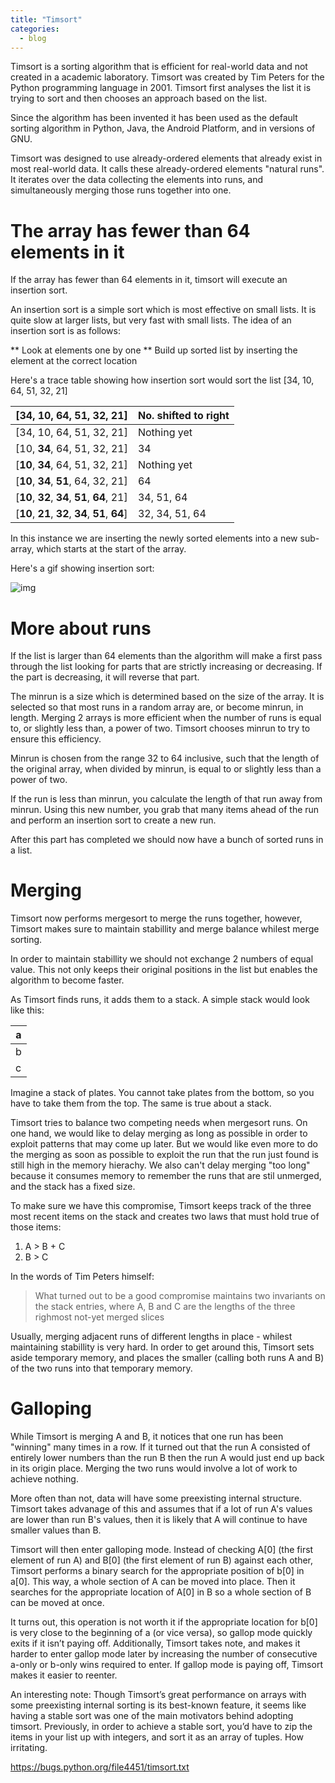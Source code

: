 ```yaml
---
title: "Timsort"
categories:
  - blog
---
```


Timsort is a sorting algorithm that is efficient for real-world data and not created in a academic laboratory. Timsort was created by Tim Peters for the Python programming language in 2001. Timsort first analyses the list it is trying to sort and then chooses an approach based on the list.

Since the algorithm has been invented it has been used as the default sorting algorithm in Python, Java, the Android Platform, and in versions of GNU.

Timsort was designed to use already-ordered elements that already exist in most real-world data. It calls these already-ordered elements "natural runs". It iterates over the data collecting the elements into runs, and simultaneously merging those runs together into one.

# The array has fewer than 64 elements in it

If the array has fewer than 64 elements in it, timsort will execute an insertion sort.

An insertion sort is a simple sort which is most effective on small lists. It is quite slow at larger lists, but very fast with small lists. The idea of an insertion sort is as follows:

** Look at elements one by one
** Build up sorted list by inserting the element at the correct location

Here's a trace table showing how insertion sort would sort the list [34, 10, 64, 51, 32, 21]

|       [34, 10, 64, 51, 32, 21]       | No. shifted to right |
| ------------------------------------ | -------------------- |
| [34, 10, 64, 51, 32, 21]             | Nothing yet |
| [10, **34**, 64, 51, 32, 21]             | 34 |
| [**10**, **34**, 64, 51, 32, 21]         | Nothing yet |
| [**10**, **34**, **51**, 64, 32, 21]       | 64 |
| [**10**, **32**, **34**, **51**, **64**, 21]   | 34, 51, 64 |
| [**10**, **21**, **32**, **34**, **51**, **64**] | 32, 34, 51, 64 |

In this instance we are inserting the newly sorted elements into a new sub-array, which starts at the start of the array.

Here's a gif showing insertion sort:

![img](https://upload.wikimedia.org/wikipedia/commons/9/9c/Insertion-sort-example.gif)

# More about runs

If the list is larger than 64 elements than the algorithm will make a first pass through the list looking for parts that are strictly increasing or decreasing. If the part is decreasing, it will reverse that part.

The minrun is a size which is determined based on the size of the array. It is selected so that most runs in a random array are, or become minrun, in length. Merging 2 arrays is more efficient when the number of runs is equal to, or slightly less than, a power of two. Timsort chooses minrun to try to ensure this efficiency.

Minrun is chosen from the range 32 to 64 inclusive, such that the length of the original array, when divided by minrun, is equal to or slightly less than a power of two. 

If the run is less than minrun, you calculate the length of that run away from minrun. Using this new number, you grab that many items ahead of the run and perform an insertion sort to create a new run.

After this part has completed we should now have a bunch of sorted runs in a list.

# Merging

Timsort now performs mergesort to merge the runs together, however, Timsort makes sure to maintain stabillity and merge balance whilest merge sorting.

In order to maintain stabillity we should not exchange 2 numbers of equal value. This not only keeps their original positions in the list but enables the algorithm to become faster.

As Timsort finds runs, it adds them to a stack. A simple stack would look like this:

| a |
| --- | 
| b |
| c |

Imagine a stack of plates. You cannot take plates from the bottom, so you have to take them from the top. The same is true about a stack.

Timsort tries to balance two competing needs when mergesort runs. On one hand, we would like to delay merging as long as possible in order to exploit patterns that may come up later. But we would like even more to do the merging as soon as possible to exploit the run that the run just found is still high in the memory hierachy. We also can't delay merging "too long" because it consumes memory to remember the runs that are stil unmerged, and the stack has a fixed size.

To make sure we have this compromise, Timsort keeps track of the three most recent items on the stack and creates two laws that must hold true of those items:

1. A > B + C
2. B > C

In the words of Tim Peters himself:

> What turned out to be a good compromise maintains two invariants on the stack entries, where A, B and C are the lengths of the three righmost not-yet merged slices

Usually, merging adjacent runs of different lengths in place - whilest maintaining stabillity is very hard. In order to get around this, Timsort sets aside temporary memory, and places the smaller (calling both runs A and B) of the two runs into that temporary memory.

# Galloping

While Timsort is merging A and B, it notices that one run has been "winning" many times in a row. If it turned out that the run A consisted of entirely lower numbers than the run B then the run A would just end up back in its origin place. Merging the two runs would involve a lot of work to achieve nothing.

More often than not, data will have some preexisting internal structure. Timsort takes advanage of this and assumes that if a lot of run A's values are lower than run B's values, then it is likely that A will continue to have smaller values than B.

Timsort will then enter galloping mode. Instead of checking A[0] (the first element of run A) and B[0] (the first element of run B) against each other, Timsort performs a binary search for the appropriate position of b[0] in a[0]. This way, a whole section of A can be moved into place. Then it searches for the appropriate location of A[0] in B so a whole section of B can be moved at once.

It turns out, this operation is not worth it if the appropriate location for b[0] is very close to the beginning of a (or vice versa), so gallop mode quickly exits if it isn’t paying off. Additionally, Timsort takes note, and makes it harder to enter gallop mode later by increasing the number of consecutive a-only or b-only wins required to enter. If gallop mode is paying off, Timsort makes it easier to reenter.


An interesting note: Though Timsort’s great performance on arrays with some preexisting internal sorting is its best-known feature, it seems like having a stable sort was one of the main motivators behind adopting timsort. Previously, in order to achieve a stable sort, you’d have to zip the items in your list up with integers, and sort it as an array of tuples. How irritating.



https://bugs.python.org/file4451/timsort.txt

